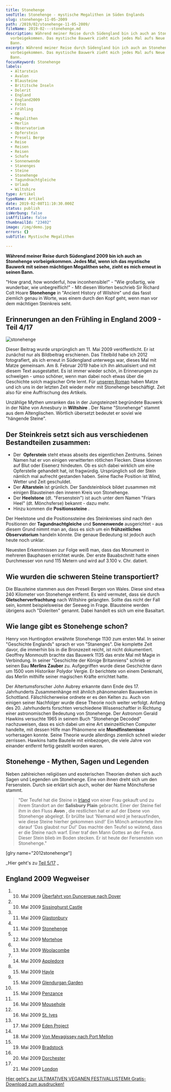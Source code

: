 ```yaml
---
title: Stonehenge
seoTitle: Stonehenge - mystische Megalithen im Süden Englands
slug: stonehenge-11-05-2009
path: /2019/02/stonehenge-11-05-2009/
fileName: 2019-02---stonehenge.md
description: Während meiner Reise durch Südengland bin ich auch an Stonehenge
  vorbeigekommen. Das mystische Bauwerk zieht mich jedes Mal aufs Neue in seinen
  Bann.
excerpt: Während meiner Reise durch Südengland bin ich auch an Stonehenge
  vorbeigekommen. Das mystische Bauwerk zieht mich jedes Mal aufs Neue in seinen
  Bann.
focusKeyword: Stonehenge
labels:
  - Altarstein
  - Avalon
  - Blausteine
  - Brititsche Inseln
  - Dolerit
  - England
  - England2009
  - Fotos
  - Frühling
  - GB
  - Megalithen
  - Merlin
  - Observatorium
  - Opferstein
  - Preseli Berge
  - Reise
  - Reisen
  - Reisen
  - Schafe
  - Sonnenwende
  - Stanenges
  - Steine
  - Stonehenge
  - Tagundnachtgleiche
  - Urlaub
  - Wiltshire
type: Artikel
typeName: Artikel
date: 2019-02-08T11:10:30.000Z
status: publish
isWerbung: false
isAffiliate: false
thumbnailId: "23402"
image: /img/demo.jpg
errors: {}
subTitle: Mystische Megalithen
  
---
```


**Während meiner Reise durch Südengland 2009 bin ich auch an Stonehenge
vorbeigekommen. Jedes Mal, wenn ich das mystische Bauwerk mit seinen mächtigen
Megalithen sehe, zieht es mich erneut in seinen Bann.**

"How grand, how wonderful, how inconhensible!" - "Wie großartig, wie wunderbar,
wie unbegreiflich!" - Mit diesen Worten beschrieb Sir Richard Colt Hoare
**Stonehenge** in "Ancient History of Wilshire" und das fasst ziemlich genau in
Worte, was einem durch den Kopf geht, wenn man vor dem mächtigen Steinkreis
seht.

## Erinnerungen an den Frühling in England 2009 - Teil 4/17

![stonehenge](http://cardamonchai.com/wp-content/uploads/2009/05/stonehenge_9495102379_o-400x284.jpg "Stonehenge - Foto: Matze 2012")

Dieser Beitrag wurde ursprünglich am 11. Mai 2009 veröffentlicht. Er ist
zunächst nur als Bildbeitrag erschienen. Das Titelbild habe ich 2012
fotografiert, als ich erneut in Südengland unterwegs war, dieses Mal mit Matze
gemeinsam. Am 8. Februar 2019 habe ich ihn aktualisiert und mit diesem Text
ausgestattet. Es ist immer wieder schön, in Erinnerungen zu schwelgen - umso
schöner, wenn man dabei noch etwas über die Geschichte solch magischer Orte
lernt. Für [unseren Roman](https://amreis.de/) haben Matze und ich uns in der
letzten Zeit wieder mehr mit Stonehenge beschäftigt. Zeit also für eine
Auffrischung des Artikels.

Unzählige Mythen umranken das in der Jungsteinzeit begründete Bauwerk in der
Nähe von Amesbury in **Wiltshire** . Der Name "Stonehenge" stammt aus dem
Altenglischen. Wörtlich übersetzt bedeutet er soviel wie "hängende Steine".

## Der Steinkreis setzt sich aus verschiedenen Bestandteilen zusammen:

- Der  **Opferstein** steht etwas abseits des eigentlichen Zentrums. Seinen
  Namen hat er von einigen verwitterten rötlichen Flecken. Diese können auf Blut
  oder Eisenerz hindeuten. Ob es sich dabei wirklich um eine Opferstelle
  gehandelt hat, ist fragwürdig. Ursprünglich soll der Stein nämlich mal
  aufrecht gestanden haben. Seine flache Position ist Wind, Wetter und Zeit
  geschuldet.
- Der **Altarstein** ist grünlich. Der Sandsteinblock bildet zusammen mit
  einigen Blausteinen den inneren Kreis von Stonehenge.
- Der **Heelstone** (dt. "Fersenstein") ist auch unter dem Namen "Friars Heel"
  (dt. Mönchsferse) bekannt - dazu mehr.
- Hinzu kommen die **Positionssteine** .

Der Heelstone und die Positionssteine des Steinkreises sind nach den Positionen
der **Tagundnachtgleiche** und **Sonnenwende** ausgerichtet - aus diesem Grund
nimmt man an, dass es sich um ein **frühzeitliches Observatorium** handeln
könnte. Die genaue Bedeutung ist jedoch auch heute noch unklar.

Neuesten Erkenntnissen zur Folge weiß man, dass das Monument in mehreren
Bauphasen errichtet wurde. Der erste Bauabschnitt hatte einen Durchmesser von
rund 115 Metern und wird auf 3.100 v. Chr. datiert.

## Wie wurden die schweren Steine transportiert?

Die Blausteine stammen aus den Preseli Bergen von Wales. Diese sind etwa 240
Kilometer von Stonehenge entfernt. Es wird vermutet, dass sie durch
**Gletscherverfrachtung** nach Wiltshire gelangten. Sollte das nicht der Fall
sein, kommt beispielsweise der Seeweg in Frage. Blausteine werden übrigens auch
"Doleriten" genannt. Dabei handelt es sich um eine Basaltart.

## Wie lange gibt es Stonehenge schon?

Henry von Huntingdon erwähnte Stonehenge 1130 zum ersten Mal. In seiner
"Geschichte Englands" sprach er von "Stanenges". Die komplette Zeit davor, die
immerhin bis in die Bronzezeit reicht, ist nicht dokumentiert. Geoffrey Monmouth
brachte das Bauwerk 1135 das erste Mal mit Magie in Verbindung. In seiner
"Geschichte der Könige Britanniens" schrieb er seinen Bau **Merlins Zauber** zu.
Aufgegriffen wurde diese Geschichte dann um 1500 vom Historiker Polydor Vergie.
Er berichtete von einem Denkmahl, das Merlin mithilfe seiner magischen Kräfte
errichtet hatte.

Der Altertumsforscher John Aubrey erkannte dann Ende des 17. Jahrhunderts
Zusammenhänge mit ähnlich phänomenalen Bauwerken in Schottland.
Fälschlicherweise ordnete er es den Kelten zu. Auch von einigen seiner
Nachfolger wurde diese Theorie noch weiter verfolgt. Anfang des 20. Jahrhunderts
forschten verschiedene Wissenschaftler in Richtung einer astronomischen
Bedeutung von Stonehenge. Der Astronom Gerald Hawkins versuchte 1965 in seinem
Buch "Stonehenge Decoded" nachzuweisen, dass es sich dabei um eine Art
steinzeitlichen Computer handelte, mit dessen Hilfe man Phänomene wie
**Mondfinsternisse** vorhersagen konnte. Seine Theorie wurde allerdings ziemlich
schnell wieder zerrissen. Hawkins hatte Bauteile mit einbezogen, die viele Jahre
von einander entfernt fertig gestellt worden waren.

## Stonehenge - Mythen, Sagen und Legenden

Neben zahlreichen religiösen und esoterischen Theorien drehen sich auch Sagen
und Legenden um Stonehenge. Eine von ihnen dreht sich um den Fersenstein. Durch
sie erklärt sich auch, woher der Name Mönchsferse stammt.

> "Der Teufel hat die Steine in [Irland](/tag/irland2017/) von einer Frau
> gekauft und zu ihrem Standort an der **Salisbury Plain** gebracht. Einer der
> Steine fiel ihm in den Fluss **Avon** , die restlichen hat er auf der Ebene
> von Stonehenge abgelegt. Er brüllte laut 'Niemand wird je herausfinden, wie
> diese Steine hierher gekommen sind!' Ein Mönch antwortete ihm darauf 'Das
> glaubst nur Du!' Das machte den Teufel so wütend, dass er die Steine nach
> warf. Einer traf den Mann Gottes an der Ferse. Dieser Stein blieb im Boden
> stecken. Er ist heute der Fersenstein von Stonehenge."

[glry name="2012stonehenge"]

_Hier geht's zu [Teil 5/17](/2009/05/mortehoe-cornwall-12-05-2009/) _

## England 2009 Wegweiser

1.  10. Mai 2009
        [Überfahrt von Duncerque nach Dover](/2009/05/uberfahrt-von-duncerque-nach-dover-10-05-2009/)
1.  10. Mai 2009 [Sissinghurst Castle](/2009/05/sissinghurst-castle/)
1.  11. Mai 2009 [Glastonbury](/2009/05/glastonbury-11-05-2009/)
1.  11. Mai 2009 [Stonehenge](/2009/05/stonehenge-11-05-2009/)
1.  12. Mai 2009 [Mortehoe](/2009/05/mortehoe-cornwall-12-05-2009/)
1.  13. Mai 2009 [Woolacombe](/2009/05/woolacombe-cornwall-13-05-2009/)
1.  14. Mai 2009 [Appledore](/2009/05/appledore-cornwall-14-05-2009/)
1.  15. Mai 2009 [Hayle](/2009/05/hayle-cornwall-14-15-05-2009/)
1.  15. Mai 2009 [Glendurgan Garden](/2009/05/glendurgan-garden-15-05-2009-2/)
1.  15. Mai 2009 [Penzance](/2009/05/penzance-cornwall-15-05-2009/)
1.  16. Mai 2009 [Mousehole](/2009/05/mousehole-cornwall-16-05-2009/)
1.  16. Mai 2009 [St. Ives](/2009/05/st-ives-cornwall-16-05-2009/)
1.  17. Mai 2009 [Eden Project](/2009/05/eden-project/)
1.  18. Mai 2009
        [Von Mevagissey nach Port Mellon](/2009/05/von-mevagissey-nach-port-mellon-18-05-2009/)
1.  19. Mai 2009 [Bradstock](/2009/05/bradstock-19-05-2009/)
1.  20. Mai 2009 [Dorchester](/2009/05/dorchester/)
1.  21. Mai 2009 [London](/2009/05/london-21-05-2009/)

[Hier geht's zur ULTIMATIVEN VEGANEN FESTIVALLISTEMit Gratis-Download zum ausdrucken!](/2015/03/die-ultimative-vegane-festivalliste)

  
